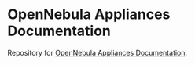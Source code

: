 # OpenNebula Appliances Documentation

Repository for [OpenNebula Appliances Documentation](https://docs.opennebula.io/appliances/).
